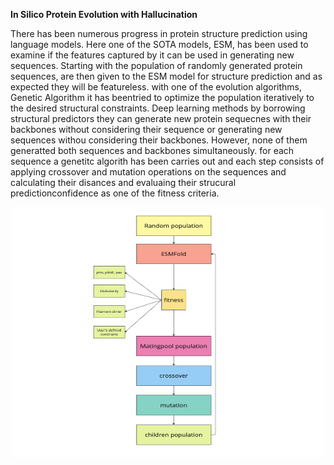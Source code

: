 **In Silico Protein Evolution with Hallucination**


There has been numerous progress in protein structure prediction using language models. Here one of
the SOTA models, ESM, has been used to examine if the features captured by it can be used in generating new sequences. Starting with the population of randomly generated protein sequences, are then given to the ESM model for structure
prediction and as expected they will be featureless. with one of the evolution algorithms, Genetic Algorithm it has beentried to optimize the population iteratively to the desired structural constraints. 
Deep learning methods by borrowing structural predictors they can generate new protein sequecnes with
their backbones without considering their sequence or generating new sequences withou considering their backbones.
However, none of them generatted both sequences and backbones simultaneously.
for each sequence a genetitc algorith has been carries out and each step consists of applying crossover and mutation operations on the sequences and calculating their disances and evaluaing their strucural predictionconfidence as one of the fitness criteria.<br>

<p align="center">
  <img src="Flowchart.jpg" alt="ProteinEvolution" width="500" height="400">
</p>
